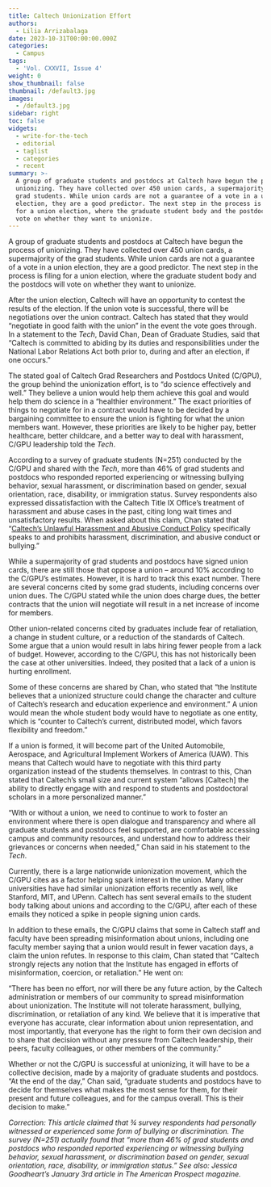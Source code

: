 ```yaml
---
title: Caltech Unionization Effort
authors:
  - Lilia Arrizabalaga
date: 2023-10-31T00:00:00.000Z
categories:
  - Campus
tags:
  - 'Vol. CXXVII, Issue 4'
weight: 0
show_thumbnail: false
thumbnail: /default3.jpg
images:
  - /default3.jpg
sidebar: right
toc: false
widgets:
  - write-for-the-tech
  - editorial
  - taglist
  - categories
  - recent
summary: >-
  A group of graduate students and postdocs at Caltech have begun the process of
  unionizing. They have collected over 450 union cards, a supermajority of the
  grad students. While union cards are not a guarantee of a vote in a union
  election, they are a good predictor. The next step in the process is filing
  for a union election, where the graduate student body and the postdocs will
  vote on whether they want to unionize.
---
```


A group of graduate students and postdocs at Caltech have begun the process of unionizing. They have collected over 450 union cards, a supermajority of the grad students. While union cards are not a guarantee of a vote in a union election, they are a good predictor. The next step in the process is filing for a union election, where the graduate student body and the postdocs will vote on whether they want to unionize.

After the union election, Caltech will have an opportunity to contest the results of the election. If the union vote is successful, there will be negotiations over the union contract. Caltech has stated that they would “negotiate in good faith with the union” in the event the vote goes through. In a statement to the *Tech*, David Chan, Dean of Graduate Studies, said that “Caltech is committed to abiding by its duties and responsibilities under the National Labor Relations Act both prior to, during and after an election, if one occurs.”

The stated goal of Caltech Grad Researchers and Postdocs United (C/GPU), the group behind the unionization effort, is to “do science effectively and well.” They believe a union would help them achieve this goal and would help them do science in a “healthier environment.” The exact priorities of things to negotiate for in a contract would have to be decided by a bargaining committee to ensure the union is fighting for what the union members want. However, these priorities are likely to be higher pay, better healthcare, better childcare, and a better way to deal with harassment, C/GPU leadership told the *Tech*.

According to a survey of graduate students (N=251) conducted by the C/GPU and shared with the *Tech*, more than 46% of grad students and postdocs who responded reported experiencing or witnessing bullying behavior, sexual harassment, or discrimination based on gender, sexual orientation, race, disability, or immigration status. Survey respondents also expressed dissatisfaction with the Caltech Title IX Office’s treatment of harassment and abuse cases in the past, citing long wait times and unsatisfactory results. When asked about this claim, Chan stated that “[Caltech’s Unlawful Harassment and Abusive Conduct Policy](https://hr.caltech.edu/documents/2641/caltech_institute_policy-unlawful_harassment.pdf) specifically speaks to and prohibits harassment, discrimination, and abusive conduct or bullying.”

While a supermajority of grad students and postdocs have signed union cards, there are still those that oppose a union – around 10% according to the C/GPU’s estimates. However, it is hard to track this exact number. There are several concerns cited by some grad students, including concerns over union dues. The C/GPU stated while the union does charge dues, the better contracts that the union will negotiate will result in a net increase of income for members.

Other union-related concerns cited by graduates include fear of retaliation, a change in student culture, or a reduction of the standards of Caltech. Some argue that a union would result in labs hiring fewer people from a lack of budget. However, according to the C/GPU, this has not historically been the case at other universities. Indeed, they posited that a lack of a union is hurting enrollment.

Some of these concerns are shared by Chan, who stated that “the Institute believes that a unionized structure could change the character and culture of Caltech’s research and education experience and environment.” A union would mean the whole student body would have to negotiate as one entity, which is “counter to Caltech’s current, distributed model, which favors flexibility and freedom.”

If a union is formed, it will become part of the United Automobile, Aerospace, and Agricultural Implement Workers of America (UAW). This means that Caltech would have to negotiate with this third party organization instead of the students themselves. In contrast to this, Chan stated that Caltech’s small size and current system “allows \[Caltech] the ability to directly engage with and respond to students and postdoctoral scholars in a more personalized manner.”

“With or without a union, we need to continue to work to foster an environment where there is open dialogue and transparency and where all graduate students and postdocs feel supported, are comfortable accessing campus and community resources, and understand how to address their grievances or concerns when needed,” Chan said in his statement to the *Tech*.

Currently, there is a large nationwide unionization movement, which the C/GPU cites as a factor helping spark interest in the union. Many other universities have had similar unionization efforts recently as well, like Stanford, MIT, and UPenn. Caltech has sent several emails to the student body talking about unions and according to the C/GPU, after each of these emails they noticed a spike in people signing union cards.

In addition to these emails, the C/GPU claims that some in Caltech staff and faculty have been spreading misinformation about unions, including one faculty member saying that a union would result in fewer vacation days, a claim the union refutes. In response to this claim, Chan stated that “Caltech strongly rejects any notion that the Institute has engaged in efforts of misinformation, coercion, or retaliation.” He went on:

“There has been no effort, nor will there be any future action, by the Caltech administration or members of our community to spread misinformation about unionization. The Institute will not tolerate harassment, bullying, discrimination, or retaliation of any kind. We believe that it is imperative that everyone has accurate, clear information about union representation, and most importantly, that everyone has the right to form their own decision and to share that decision without any pressure from Caltech leadership, their peers, faculty colleagues, or other members of the community.”

Whether or not the C/GPU is successful at unionizing, it will have to be a collective decision, made by a majority of graduate students and postdocs. “At the end of the day,” Chan said, “graduate students and postdocs have to decide for themselves what makes the most sense for them, for their present and future colleagues, and for the campus overall. This is their decision to make.”

*Correction: This article claimed that ¾ survey respondents had personally witnessed or experienced some form of bullying or discrimination. The survey (N=251) actually found that “more than 46% of grad students and postdocs who responded reported experiencing or witnessing bullying behavior, sexual harassment, or discrimination based on gender, sexual orientation, race, disability, or immigration status.” See also: Jessica Goodheart’s January 3rd article in The American Prospect magazine.*